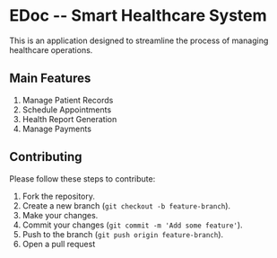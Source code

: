 
# EDoc -- Smart Healthcare System

This is an application designed to streamline the process of managing healthcare operations.


## Main Features
1.  Manage Patient Records
2.  Schedule Appointments
3.  Health Report Generation 
4.  Manage Payments


## Contributing
Please follow these steps to contribute:

1. Fork the repository.
2. Create a new branch (`git checkout -b feature-branch`).
3. Make your changes.
4. Commit your changes (`git commit -m 'Add some feature'`).
5. Push to the branch (`git push origin feature-branch`).
6. Open a pull request


